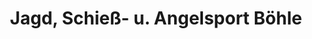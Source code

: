 ---
title: "Jagd, Schieß- u. Angelsport Böhle"
url: /bad-hersfeld/jagd-schiess-u-angelsport-boehle/
shop: Jagd
---